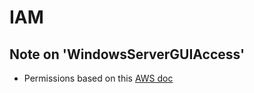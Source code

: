 # IAM

## Note on 'WindowsServerGUIAccess'

- Permissions based on this [AWS doc](https://docs.aws.amazon.com/systems-manager/latest/userguide/fleet-manager-remote-desktop-connections.html)